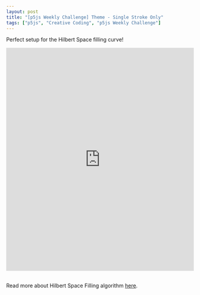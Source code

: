 ```yaml
---
layout: post
title: "[p5js Weekly Challenge] Theme - Single Stroke Only"
tags: ["p5js", "Creative Coding", "p5js Weekly Challenge"]
---
```

Perfect setup for the Hilbert Space filling curve!
<!--more-->

<div class="glitch-embed-wrap" style="height: 600px; width: 100%;">
  <iframe
    src="https://glitch.com/embed/#!/embed/quark-lyrical-thistle?path=sketch.js&previewSize=100"
    title="quark-lyrical-thistle on Glitch"
    allow="geolocation; microphone; camera; midi; encrypted-media; xr-spatial-tracking; fullscreen"
    allowFullScreen
    style="height: 100%; width: 100%; border: 0;">
  </iframe>
</div>

<br>

Read more about Hilbert Space Filling algorithm [here](http://www.bic.mni.mcgill.ca/~mallar/CS-644B/hilbert.html).